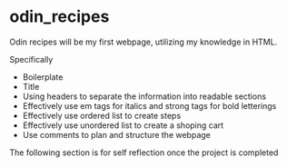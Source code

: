 # odin_recipes
Odin recipes will be my first webpage, utilizing my knowledge in HTML.

Specifically
- Boilerplate
- Title
- Using headers to separate the information into readable sections
- Effectively use em tags for italics and strong tags for bold letterings
- Effectively use ordered list to create steps
- Effectively use unordered list to create a shoping cart
- Use comments to plan and structure the webpage

The following section is for self reflection once the project is completed
